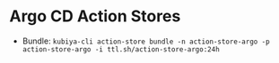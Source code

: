 Argo CD Action Stores
==============

- Bundle: `kubiya-cli action-store bundle -n action-store-argo -p action-store-argo -i ttl.sh/action-store-argo:24h`
